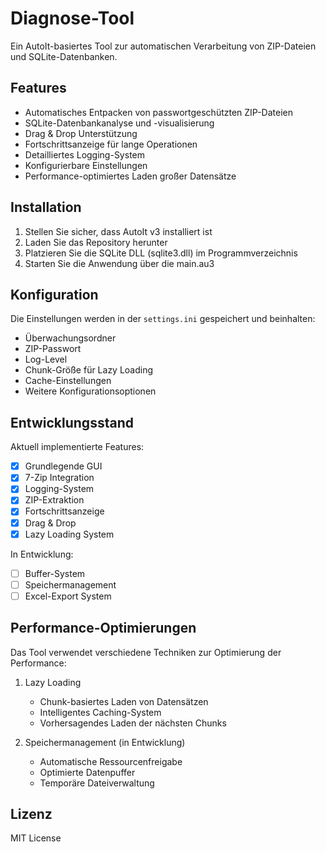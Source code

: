 # Diagnose-Tool

Ein AutoIt-basiertes Tool zur automatischen Verarbeitung von ZIP-Dateien und SQLite-Datenbanken.

## Features

- Automatisches Entpacken von passwortgeschützten ZIP-Dateien
- SQLite-Datenbankanalyse und -visualisierung
- Drag & Drop Unterstützung
- Fortschrittsanzeige für lange Operationen
- Detailliertes Logging-System
- Konfigurierbare Einstellungen
- Performance-optimiertes Laden großer Datensätze

## Installation

1. Stellen Sie sicher, dass AutoIt v3 installiert ist
2. Laden Sie das Repository herunter
3. Platzieren Sie die SQLite DLL (sqlite3.dll) im Programmverzeichnis
4. Starten Sie die Anwendung über die main.au3

## Konfiguration

Die Einstellungen werden in der `settings.ini` gespeichert und beinhalten:
- Überwachungsordner
- ZIP-Passwort
- Log-Level
- Chunk-Größe für Lazy Loading
- Cache-Einstellungen
- Weitere Konfigurationsoptionen

## Entwicklungsstand

Aktuell implementierte Features:
- [x] Grundlegende GUI
- [x] 7-Zip Integration
- [x] Logging-System
- [x] ZIP-Extraktion
- [x] Fortschrittsanzeige
- [x] Drag & Drop
- [x] Lazy Loading System

In Entwicklung:
- [ ] Buffer-System
- [ ] Speichermanagement
- [ ] Excel-Export System

## Performance-Optimierungen

Das Tool verwendet verschiedene Techniken zur Optimierung der Performance:

1. Lazy Loading
   - Chunk-basiertes Laden von Datensätzen
   - Intelligentes Caching-System
   - Vorhersagendes Laden der nächsten Chunks

2. Speichermanagement (in Entwicklung)
   - Automatische Ressourcenfreigabe
   - Optimierte Datenpuffer
   - Temporäre Dateiverwaltung

## Lizenz

MIT License